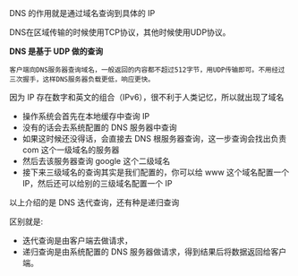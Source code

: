 DNS 的作用就是通过域名查询到具体的 IP

DNS在区域传输的时候使用TCP协议，其他时候使用UDP协议。

**DNS 是基于 UDP 做的查询**

    客户端向DNS服务器查询域名，一般返回的内容都不超过512字节，用UDP传输即可。不用经过三次握手，这样DNS服务器负载更低，响应更快。

因为 IP 存在数字和英文的组合（IPv6），很不利于人类记忆，所以就出现了域名

+ 操作系统会首先在本地缓存中查询 IP
+  没有的话会去系统配置的 DNS 服务器中查询
+  如果这时候还没得话，会直接去 DNS 根服务器查询，这一步查询会找出负责 com 这个一级域名的服务器
+  然后去该服务器查询 google 这个二级域名
+ 接下来三级域名的查询其实是我们配置的，你可以给 www 这个域名配置一个 IP，然后还可以给别的三级域名配置一个 IP

以上介绍的是 DNS 迭代查询，还有种是递归查询

区别就是:
+ 迭代查询是由客户端去做请求，
+ 递归查询是由系统配置的 DNS 服务器做请求，得到结果后将数据返回给客户端。